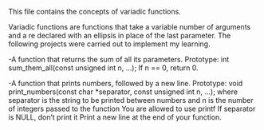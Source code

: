This file contains the concepts of variadic functions.

Variadic functions are functions that take a variable number of
arguments and a re declared with an ellipsis in place of the last
parameter.
The following projects were carried out to implement my learning.

-A function that returns the sum of all its parameters.
Prototype: int sum_them_all(const unsigned int n, ...);
If n == 0, return 0.

-A function that prints numbers, followed by a new line.
Prototype: void print_numbers(const char *separator, const unsigned
int n, ...);
where separator is the string to be printed between numbers
and n is the number of integers passed to the function
You are allowed to use printf
If separator is NULL, don’t print it
Print a new line at the end of your function.